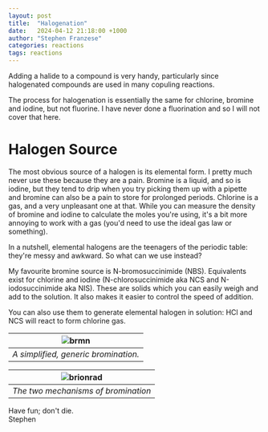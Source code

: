 ```yaml
---
layout: post
title:  "Halogenation"
date:   2024-04-12 21:18:00 +1000
author: "Stephen Franzese"
categories: reactions
tags: reactions
---
```


Adding a halide to a compound is very handy, particularly since halogenated compounds are used in many copuling reactions.

The process for halogenation is essentially the same for chlorine, bromine and iodine, but not fluorine. I have never done a fluorination and so I will not cover that here.

<h1>Halogen Source</h1>

The most obvious source of a halogen is its elemental form. I pretty much never use these because they are a pain. Bromine is a liquid, and so is iodine, but they tend to drip when you try picking them up with a pipette and bromine can also be a pain to store for prolonged periods. Chlorine is a gas, and a very unpleasant one at that. While you can measure the density of bromine and iodine to calculate the moles you're using, it's a bit more annoying to work with a gas (you'd need to use the ideal gas law or something).

In a nutshell, elemental halogens are the teenagers of the periodic table: they're messy and awkward. So what can we use instead?

My favourite bromine source is N-bromosuccinimide (NBS). Equivalents exist for chlorine and iodine (N-chlorosuccinimide aka NCS and N-iodosuccinimide aka NIS). These are solids which you can easily weigh and add to the solution. It also makes it easier to control the speed of addition.

You can also use them to generate elemental halogen in solution: HCl and NCS will react to form chlorine gas.


| ![brmn](/assets/brmn.png) 
|:--:| 
| *A simplified, generic bromination.* |

| ![brionrad](/assets/brionrad.png) 
|:--:| 
| *The two mechanisms of bromination* |




Have fun; don't die.\
Stephen